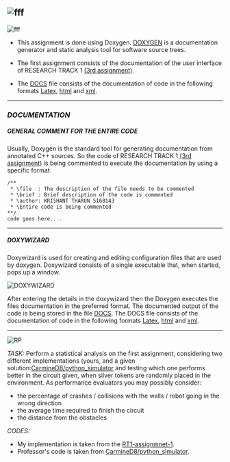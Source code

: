 ![fff](https://user-images.githubusercontent.com/93769409/204646268-21ae96ec-9a1d-40c9-8e29-38abcf68ea1f.jpg)
---


![fff](https://user-images.githubusercontent.com/93769409/204647150-f5e4f570-bcea-4860-8df8-6b6c79c47f73.jpg) 


- This assignment is done using Doxygen. [DOXYGEN](https://doxygen.nl/) is a documentation generator and static analysis tool for software source trees.

-  The first assignment consists of the documentation of the user interface of  RESEARCH TRACK 1 [(3rd assignment)](https://github.com/krishanttharun98/Research-track--1-thrid-assignment.git).

- The [DOCS](https://github.com/krishanttharun98/RT2--Doxygen-Assignment-/tree/main/DOCS) file consists of the documentation of code in the following formats [Latex](https://github.com/krishanttharun98/RT2--Doxygen-Assignment-/tree/main/DOCS/latex), [html](https://github.com/krishanttharun98/RT2--Doxygen-Assignment-/tree/main/DOCS/html) and [xml](https://github.com/krishanttharun98/RT2--Doxygen-Assignment-/tree/main/DOCS/xml).

---
###  *DOCUMENTATION*
#####  *GENERAL COMMENT  FOR THE ENTIRE CODE*
Usually, Doxygen is the standard tool for generating documentation from annotated C++ sources. So the code of RESEARCH TRACK 1 [(3rd assignment)](https://github.com/krishanttharun98/Research-track--1-thrid-assignment.git) is being commented to execute the documentation by using a specific format.

   
    /**
     * \file  : The description of the file needs to be commented
     * \brief : Brief description of the code is commented 
     * \author: KRISHANT THARUN 5168143
     * \Entire code is being commented 
    **/
    code goes here....
---

#####  *DOXYWIZARD*
 Doxywizard is used for creating and editing configuration files that are used by doxygen. Doxywizard consists of a single executable that, when started, pops up a window. 

![DOXYWIZARD](https://doxygen.nl/manual/doxywizard_main.png) 

After entering the details in the doxywizard then the Doxygen executes the files documentation in the preferred format. The documented output of the code is being stored in the file [DOCS](https://github.com/krishanttharun98/RT2--Doxygen-Assignment-/tree/main/DOCS). The DOCS file consists of the documentation of code in the following formats [Latex](https://github.com/krishanttharun98/RT2--Doxygen-Assignment-/tree/main/DOCS/latex), [html](https://github.com/krishanttharun98/RT2--Doxygen-Assignment-/tree/main/DOCS/html) and [xml](https://github.com/krishanttharun98/RT2--Doxygen-Assignment-/tree/main/DOCS/xml).

---
![RP](https://user-images.githubusercontent.com/93769409/216836529-ae1f4206-766e-49e4-80a0-ac4489a3aab8.jpg)

_TASK:_
Perform a statistical analysis on the first assignment, considering two different implementations (yours, and a given solution:[CarmineD8/python_simulator](https://github.com/CarmineD8/python_simulator/tree/rt2) and testing which one performs better in 
the circuit given, when silver tokens are randomly placed in the environment.
As performance evaluators you may possibly consider:
- the percentage of crashes / collisions with the walls / robot going in the wrong direction 
- the average time required to finish the circuit
- the distance from the obstacles

_CODES:_
- My implementation is taken from the  [RT1-assignmnet-1](https://github.com/krishanttharun98/turtlebot.git).
- Professor's code is taken from [CarmineD8/python_simulator](https://github.com/CarmineD8/python_simulator/tree/rt2).

